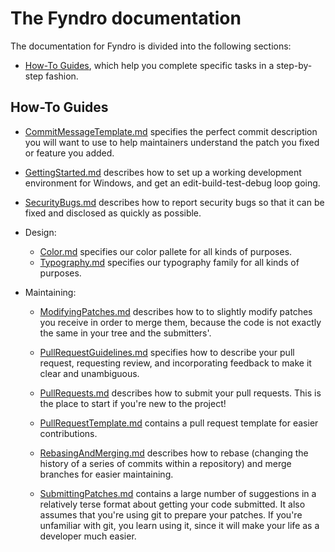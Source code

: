 <!--
===-----------------------------------------------------------------------------------===
Copyright (c) 2021 Fyndro

For copying notice, see https://github.com/CMihai99/fyndro/blob/main/COPYING.
For licenses we use, see https://github.com/CMihai99/fyndro/tree/main/LICENSES.
===-----------------------------------------------------------------------------------===
-->

# The Fyndro documentation

The documentation for Fyndro is divided into the following sections:

-   [How-To Guides](#how-to-guides), which help you complete specific tasks
    in a step-by-step fashion.

<!-- -   [Recommended Practices](#recommended-practices), which suggest guidelines
    for writing code and documentation.

-   [Reference Guides](#reference-guides), which contain a thorough technical reference
    for complex topics. They assume some overall understanding of surrounding subsystems.

-   [Uncategorized](#uncategorized) is for documentation which does not fit neatly
    into any of the above categories. -->

## How-To Guides

-   [CommitMessageTemplate.md](https://github.com/CMihai99/fyndro/blob/main/Documentation/how-to/CommitMessageTemplate.md)
    specifies the perfect commit description you will want to use to help
    maintainers understand the patch you fixed or feature you added.

<!-- -   [CommonQuestions.md](https://github.com/CMihai99/fyndro/blob/main/Documentation/how-to/CommonQuestions.md)
    answers "How do I do X?" for a variety of common tasks.

-   [DependencyAnalysis.md](https://github.com/CMihai99/fyndro/blob/main/Documentation/how-to/DependencyAnalysis.md)
    describes different kinds of dependencies across files in the same module,
    important for understanding incremental builds. -->

-   [GettingStarted.md](https://github.com/CMihai99/fyndro/blob/main/Documentation/how-to/GettingStarted.md)
    describes how to set up a working development environment
    for Windows, and get an edit-build-test-debug loop going.

<!-- -   [ReportingIssues.md](https://github.com/CMihai99/fyndro/blob/main/Documentation/how-to/ReportingIssues.md)
    describes how to report issues to Fyndro developers. -->

-   [SecurityBugs.md](https://github.com/CMihai99/fyndro/blob/main/Documentation/how-to/SecurityBugs.md)
    describes how to report security bugs so that it can be fixed and disclosed
    as quickly as possible.

<!-- -   Building:

    -   [Changelog.md](https://github.com/CMihai99/fyndro/blob/main/Documentation/how-to/building/Changelog.md)
        is a list of all the releases that Fyndro has gone through. Each stable
        Fyndro release comes out evey 6 months.

    -   [Refactoring.md](https://github.com/CMihai99/fyndro/blob/main/Documentation/how-to/building/Refactoring.md)
        describes how refactorings work and how they can be tested

    -   Windows:

        -   [Windows.md](https://github.com/CMihai99/fyndro/blob/main/Documentation/how-to/building/Windows.md)
            is an overview on how to build for Windows.

        -   [WindowsBuild.md](https://github.com/CMihai99/fyndro/blob/main/Documentation/how-to/building/WindowsBuild.md)
            describes how to build Fyndro Windows.

        -   [WindowsCrossBuild.md](https://github.com/CMihai99/fyndro/blob/main/Documentation/how-to/building/WindowsCrossCBuild.md)
            describes how to cross build Fyndro for Windows on a non-Windows host OS. -->

-   Design:

    -   [Color.md](https://github.com/CMihai99/fyndro/blob/main/Documentation/how-to/design-system/Color.md)
        specifies our color pallete for all kinds of purposes.

    <!-- -   [Logo.md](https://github.com/CMihai99/fyndro/blob/main/Documentation/how-to/design-system/Typography.md)
        specifies different types of our branding logo for all kinds of purposes. -->

    -   [Typography.md](https://github.com/CMihai99/fyndro/blob/main/Documentation/how-to/design-system/Typography.md)
        specifies our typography family for all kinds of purposes.

-   Maintaining:

    <!-- -   [ManagementStyle.md](https://github.com/CMihai99/fyndro/blob/main/Documentation/how-to/maintaining/ManagementStyle.md)
        describes the preferred (or made up, depending on who you ask) management style. It's
        mainly written to avoid answering the same (or similar) questions over and over again. -->

    -   [ModifyingPatches.md](https://github.com/CMihai99/fyndro/blob/main/Documentation/how-to/maintaining/ModifyingPatches.md)
        describes how to to slightly modify patches you receive in order to merge them,
        because the code is not exactly the same in your tree and the submitters'.

    -   [PullRequestGuidelines.md](https://github.com/CMihai99/fyndro/blob/main/Documentation/how-to/maintaining/PullRequestGuidelines.md)
        specifies how to describe your pull request, requesting review,
        and incorporating feedback to make it clear and unambiguous.

    -   [PullRequests.md](https://github.com/CMihai99/fyndro/blob/main/Documentation/how-to/maintaining/PullRequests.md)
        describes how to submit your pull requests. This is the place to start if you're new to the project!

    -   [PullRequestTemplate.md](https://github.com/CMihai99/fyndro/blob/main/Documentation/how-to/maintaining/PullRequestTemplate.md)
        contains a pull request template for easier contributions.

    -   [RebasingAndMerging.md](https://github.com/CMihai99/fyndro/blob/main/Documentation/how-to/maintaining/RebasingAndMerging.md)
        describes how to rebase (changing the history of a series of commits
        within a repository) and merge branches for easier maintaining.

    <!-- -   [SubmittingChecklist.md](https://github.com/CMihai99/fyndro/blob/main/Documentation/how-to/maintaining/SubmittingChecklist.md)
        describes basic things that developers should do if they want to see their patch submissions accepted quicklier. -->

    -   [SubmittingPatches.md](https://github.com/CMihai99/fyndro/blob/main/Documentation/how-to/maintaining/SubmittingPatches.md)
        contains a large number of suggestions in a relatively terse format about getting your code submitted.
        It also assumes that you're using git to prepare your patches. If you're unfamiliar
        with git, you learn using it, since it will make your life as a developer much easier.

<!-- ## Recommended Practices

-   [ErrorHandling.md](https://github.com/CMihai99/fyndro/blob/main/Documentation/practices/ErrorHandling.md)
    describes how to handle errors and spelling mistakes throughout Fyndro.

-   [OptimizationTips.md](https://github.com/CMihai99/fyndro/blob/main/Documentation/practices/OptimizationTips.md)
    provides guidelines for writing high-performance code.

-   [TextFormatting.md](https://github.com/CMihai99/fyndro/blob/main/Documentation/practices/TextFormatting.md)
    describes how to format text, ranging from documentation, all the way to functioning code.

## Reference Guides

-   [Evolution.md](https://github.com/CMihai99/fyndro/blob/main/Documentation/references/Evolution.md)
    specifies what changes can be made without breaking compatibility.

-   [Lexicon.md](https://github.com/CMihai99/fyndro/blob/main/Documentation/references/Lexicon.md)
    are canonical references for terminology used throughout the project.

-   [LicenseRules.md](https://github.com/CMihai99/fyndro/blob/main/Documentation/references/LicenseRules.md)
    provides a description of how each source file should be annotated to make its license clear and unambiguous.

-   [StableRules.md](https://github.com/CMihai99/fyndro/blob/main/Documentation/references/StableRules.md)
    specifies rules on what kind of patches are accepted, and which ones are not.

## Uncategorized

-   []() -->
